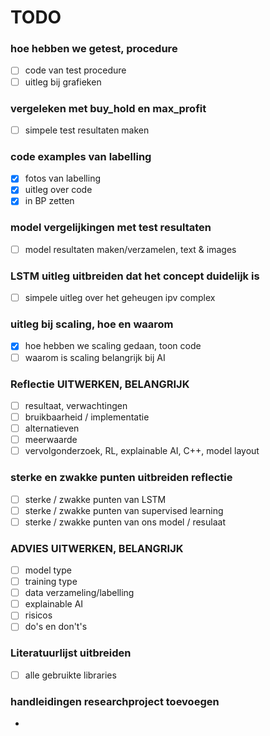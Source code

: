 # TODO
### hoe hebben we getest, procedure
* [ ] code van test procedure
* [ ] uitleg bij grafieken
### vergeleken met buy_hold en max_profit
* [ ] simpele test resultaten maken
### code examples van labelling
- [x] fotos van labelling
- [x] uitleg over code
- [x] in BP zetten
### model vergelijkingen met test resultaten
* [ ] model resultaten maken/verzamelen, text & images
### LSTM uitleg uitbreiden dat het concept duidelijk is
* [ ] simpele uitleg over het geheugen ipv complex
### uitleg bij scaling, hoe en waarom
* [x] hoe hebben we scaling gedaan, toon code
* [ ] waarom is scaling belangrijk bij AI 

### Reflectie UITWERKEN, BELANGRIJK
* [ ] resultaat, verwachtingen
* [ ] bruikbaarheid / implementatie
* [ ] alternatieven
* [ ] meerwaarde
* [ ] vervolgonderzoek, RL, explainable AI, C++, model layout
### sterke en zwakke punten uitbreiden reflectie
* [ ] sterke / zwakke punten van LSTM
* [ ] sterke / zwakke punten van supervised learning
* [ ] sterke / zwakke punten van ons model / resulaat
### ADVIES UITWERKEN, BELANGRIJK
* [ ] model type
* [ ] training type
* [ ] data verzameling/labelling
* [ ] explainable AI
* [ ] risicos
* [ ] do's en don't's

### Literatuurlijst uitbreiden
* [ ] alle gebruikte libraries
### handleidingen researchproject toevoegen
* 